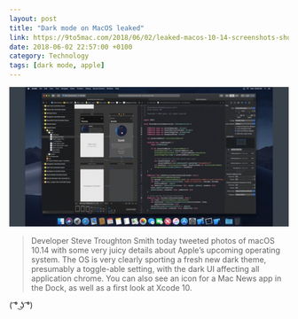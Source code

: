 ```yaml
---
layout: post
title: "Dark mode on MacOS leaked"
link: https://9to5mac.com/2018/06/02/leaked-macos-10-14-screenshots-show-off-new-dark-mode-apple-news-app-xcode-10/
date: 2018-06-02 22:57:00 +0100
category: Technology
tags: [dark mode, apple]
---
```


<center>
	<img src="/images/2018/5/macos-dark-mode.png" alt="dark-mode" class="image-single" />
</center>

>Developer Steve Troughton Smith today tweeted photos of macOS 10.14 with some very juicy details about Apple’s upcoming operating system. The OS is very clearly sporting a fresh new dark theme, presumably a toggle-able setting, with the dark UI affecting all application chrome. You can also see an icon for a Mac News app in the Dock, as well as a first look at Xcode 10.

( ͡° ͜ʖ ͡°)